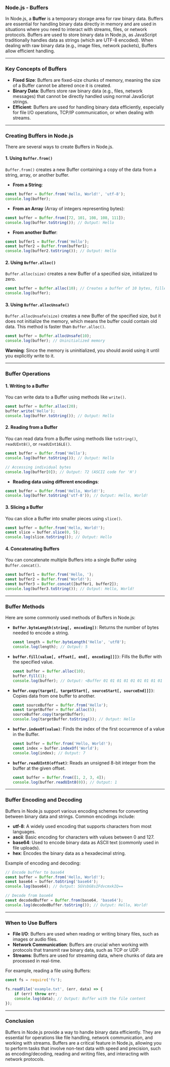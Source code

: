 ### **Node.js - Buffers**

In Node.js, a **Buffer** is a temporary storage area for raw binary data. Buffers are essential for handling binary data directly in memory and are used in situations where you need to interact with streams, files, or network protocols. Buffers are used to store binary data in Node.js, as JavaScript traditionally handles data as strings (which are UTF-8 encoded). When dealing with raw binary data (e.g., image files, network packets), Buffers allow efficient handling.

---

### **Key Concepts of Buffers**

- **Fixed Size**: Buffers are fixed-size chunks of memory, meaning the size of a Buffer cannot be altered once it is created.
- **Binary Data**: Buffers store raw binary data (e.g., files, network messages) that cannot be directly handled using normal JavaScript strings.
- **Efficient**: Buffers are used for handling binary data efficiently, especially for file I/O operations, TCP/IP communication, or when dealing with streams.

---

### **Creating Buffers in Node.js**

There are several ways to create Buffers in Node.js.

#### **1. Using `Buffer.from()`**

`Buffer.from()` creates a new Buffer containing a copy of the data from a string, array, or another buffer.

- **From a String**:

```javascript
const buffer = Buffer.from('Hello, World!', 'utf-8');
console.log(buffer);
```

- **From an Array** (Array of integers representing bytes):

```javascript
const buffer = Buffer.from([72, 101, 108, 108, 111]);
console.log(buffer.toString()); // Output: Hello
```

- **From another Buffer**:

```javascript
const buffer1 = Buffer.from('Hello');
const buffer2 = Buffer.from(buffer1);
console.log(buffer2.toString()); // Output: Hello
```

#### **2. Using `Buffer.alloc()`**

`Buffer.alloc(size)` creates a new Buffer of a specified size, initialized to zero.

```javascript
const buffer = Buffer.alloc(10); // Creates a buffer of 10 bytes, filled with zeros
console.log(buffer);
```

#### **3. Using `Buffer.allocUnsafe()`**

`Buffer.allocUnsafe(size)` creates a new Buffer of the specified size, but it does not initialize the memory, which means the buffer could contain old data. This method is faster than `Buffer.alloc()`.

```javascript
const buffer = Buffer.allocUnsafe(10);
console.log(buffer); // Uninitialized memory
```

**Warning**: Since the memory is uninitialized, you should avoid using it until you explicitly write to it.

---

### **Buffer Operations**

#### **1. Writing to a Buffer**

You can write data to a Buffer using methods like `write()`.

```javascript
const buffer = Buffer.alloc(20);
buffer.write('Hello');
console.log(buffer.toString()); // Output: Hello
```

#### **2. Reading from a Buffer**

You can read data from a Buffer using methods like `toString()`, `readUInt8()`, or `readUInt16LE()`.

```javascript
const buffer = Buffer.from('Hello');
console.log(buffer.toString()); // Output: Hello

// Accessing individual bytes
console.log(buffer[0]); // Output: 72 (ASCII code for 'H')
```

- **Reading data using different encodings**:

```javascript
const buffer = Buffer.from('Hello, World!');
console.log(buffer.toString('utf-8')); // Output: Hello, World!
```

#### **3. Slicing a Buffer**

You can slice a Buffer into smaller pieces using `slice()`.

```javascript
const buffer = Buffer.from('Hello, World!');
const slice = buffer.slice(0, 5);
console.log(slice.toString()); // Output: Hello
```

#### **4. Concatenating Buffers**

You can concatenate multiple Buffers into a single Buffer using `Buffer.concat()`.

```javascript
const buffer1 = Buffer.from('Hello, ');
const buffer2 = Buffer.from('World!');
const buffer3 = Buffer.concat([buffer1, buffer2]);
console.log(buffer3.toString()); // Output: Hello, World!
```

---

### **Buffer Methods**

Here are some commonly used methods of Buffers in Node.js:

- **`Buffer.byteLength(string[, encoding])`**: Returns the number of bytes needed to encode a string.

  ```javascript
  const length = Buffer.byteLength('Hello', 'utf8');
  console.log(length); // Output: 5
  ```

- **`buffer.fill(value[, offset[, end[, encoding]]])`**: Fills the Buffer with the specified value.

  ```javascript
  const buffer = Buffer.alloc(10);
  buffer.fill(1);
  console.log(buffer); // Output: <Buffer 01 01 01 01 01 01 01 01 01 01>
  ```

- **`buffer.copy(target[, targetStart[, sourceStart[, sourceEnd]]])`**: Copies data from one buffer to another.

  ```javascript
  const sourceBuffer = Buffer.from('Hello');
  const targetBuffer = Buffer.alloc(5);
  sourceBuffer.copy(targetBuffer);
  console.log(targetBuffer.toString()); // Output: Hello
  ```

- **`buffer.indexOf(value)`**: Finds the index of the first occurrence of a value in the Buffer.

  ```javascript
  const buffer = Buffer.from('Hello, World!');
  const index = buffer.indexOf('World');
  console.log(index); // Output: 7
  ```

- **`buffer.readUInt8(offset)`**: Reads an unsigned 8-bit integer from the buffer at the given offset.

  ```javascript
  const buffer = Buffer.from([1, 2, 3, 4]);
  console.log(buffer.readUInt8(0)); // Output: 1
  ```

---

### **Buffer Encoding and Decoding**

Buffers in Node.js support various encoding schemes for converting between binary data and strings. Common encodings include:

- **utf-8**: A widely used encoding that supports characters from most languages.
- **ascii**: Basic encoding for characters with values between 0 and 127.
- **base64**: Used to encode binary data as ASCII text (commonly used in file uploads).
- **hex**: Encodes the binary data as a hexadecimal string.

Example of encoding and decoding:

```javascript
// Encode buffer to base64
const buffer = Buffer.from('Hello, World!');
const base64 = buffer.toString('base64');
console.log(base64); // Output: SGVsbG8sIFdvcmxkIQ==

// Decode from base64
const decodedBuffer = Buffer.from(base64, 'base64');
console.log(decodedBuffer.toString()); // Output: Hello, World!
```

---

### **When to Use Buffers**

- **File I/O**: Buffers are used when reading or writing binary files, such as images or audio files.
- **Network Communication**: Buffers are crucial when working with protocols that transmit raw binary data, such as TCP or UDP.
- **Streams**: Buffers are used for streaming data, where chunks of data are processed in real-time.

For example, reading a file using Buffers:

```javascript
const fs = require('fs');

fs.readFile('example.txt', (err, data) => {
    if (err) throw err;
    console.log(data); // Output: Buffer with the file content
});
```

---

### **Conclusion**

Buffers in Node.js provide a way to handle binary data efficiently. They are essential for operations like file handling, network communication, and working with streams. Buffers are a critical feature in Node.js, allowing you to perform tasks that involve non-text data with speed and precision, such as encoding/decoding, reading and writing files, and interacting with network protocols.
